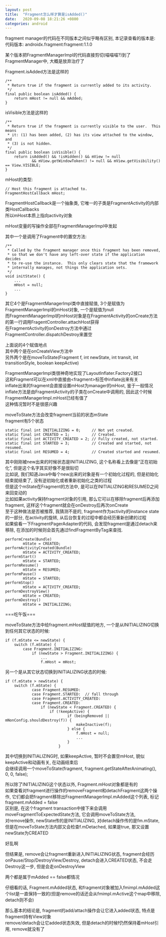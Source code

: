 ```yaml
---
layout: post
title:  "Fragment怎么样才算是isAdded()"
date:   2020-09-08 18:21:26 +0800
categories: android
---
```


fragment manager的代码在不同版本之间似乎略有区别, 本记录查看的版本是:  
代码版本: androidx.fragment:fragment:1.1.0

某个版本把FragmentManagerImpl的代码直接剪切(喵喵喵?)到了FragmentManager中, 大概是放弃治疗了

Fragment.isAdded方法是这样的

    /**
     * Return true if the fragment is currently added to its activity.
     */
    final public boolean isAdded() {
        return mHost != null && mAdded;
    }

isVisible方法是这样的  

    /**
     * Return true if the fragment is currently visible to the user.  This means
     * it: (1) has been added, (2) has its view attached to the window, and
     * (3) is not hidden.
     */
    final public boolean isVisible() {
        return isAdded() && !isHidden() && mView != null
                && mView.getWindowToken() != null && mView.getVisibility() == View.VISIBLE;
    }

mHost的类型:

    // Host this fragment is attached to.
    FragmentHostCallback mHost;

FragmentHostCallback是一个抽象类, 它唯一的子类是FragmentActivity的内部类HostCallbacks  
所以mHost本质上指向activity对象

mHost变量的写操作全部在FragmentManagerImpl中发起

其中一个是调用了Fragment中的置空方法:

    /**
     * Called by the fragment manager once this fragment has been removed,
     * so that we don't have any left-over state if the application decides
     * to re-use the instance.  This only clears state that the framework
     * internally manages, not things the application sets.
     */
    void initState() {
        ...
        mHost = null;
        ...
    }

其它4个是FragmentManagerImpl类中直接赋值, 3个是赋值为FragmentManagerImpl的mHost对象, 一个是赋值为null  
而FragmentManagerImpl的mHost对象是在FragmentActivity的onCreate方法的第一行调用FragentController.attachHost获得  
在FragmentActivity的onDestroy方法中通过FragmentController.dispatchDestroy来置空

上面说的4个赋值地点  
其中两个是在onCreateView方法中  
另外两个是在moveToState(Fragment f, int newState, int transit, int transitionStyle, boolean keepActive)

FragmentManagerImpl类很神奇地实现了LayoutInflater.Factory2接口  
这和Fragment可以在xml中直接由&lt;fragment&gt;标签中inflate出来有关  
inflate出来的fragment会直接设置mHost为manager的mHost, 鉴于一般情况inflate方法是由FragmentActivity的子类在onCreate中调用的, 因此这个时候FragmentManagerImpl.mHost已经有值了  
这种情况暂时不是很感兴趣

moveToState方法会改变fragment当前的状态mState  
fragment有5个状态

    static final int INITIALIZING = 0;     // Not yet created.
    static final int CREATED = 1;          // Created.
    static final int ACTIVITY_CREATED = 2; // Fully created, not started.
    static final int STARTED = 3;          // Created and started, not resumed.
    static final int RESUMED = 4;          // Created started and resumed.

其中刚刚被new出来的时候状态是INITIALIZING, 这个名称看上去像是“正在初始化”, 但是这个名字其实好像不是很贴切  
比如说, 我们知道Java中每个new出来的对象是有一个初始化过程的, 但是初始化结束就结束了, 没有逆初始化或者重新初始化之类的过程  
但是这个mState在Fragment的方法中, 是可以在INITIALIZING和RESUMED之间来回变动的  
比如如果activity保持fragment对象的引用, 那么它可以在移除fragment后再添加fragment, 这样这个fragment就会在onDestroy后再次onCreate  
至于这种做法是否被推荐, 我猜测不是的, fragment作为activity的instance state的一部分, 在activity的旋转, 从后台恢复的过程中都会经历重新创建的过程  
如果偷看一下FragmentPagerAdapter的代码, 会发现fragment是通过detach来移除,  在添加的时候则会首先通过findFragmentByTag来查找. 

    performCreate(Bundle)
            mState = CREATED;
    performActivityCreated(Bundle)
            mState = ACTIVITY_CREATED;
    performStart()
            mState = STARTED;
    performResume()
            mState = RESUMED;
    performPause()
            mState = STARTED;
    performStop()
            mState = ACTIVITY_CREATED;
    performDestroyView()
            mState = CREATED;
    performDestroy()
            mState = INITIALIZING;


===吃午饭===

moveToState方法中给fragment.mHost赋值的地方, 一个是从INITIALIZING切换到任何其它状态的时候:

    if (f.mState <= newState) {
        switch (f.mState) {
            case Fragment.INITIALIZING:
                if (newState > Fragment.INITIALIZING) {
                    ...
                    f.mHost = mHost;

另一个是从其它状态切换到INITIALIZING状态的时候: 

    if (f.mState > newState) {
        switch (f.mState) {
                case Fragment.RESUMED:
                case Fragment.STARTED:  // fall through
                case Fragment.ACTIVITY_CREATED:
                case Fragment.CREATED:
                    if (newState < Fragment.CREATED) {
                        if (!keepActive) {
                                if (beingRemoved || mNonConfig.shouldDestroy(f)) {
                                    makeInactive(f);
                                } else {
                                    f.mHost = null;
                                    ...
                                }
                            }

其中切换到INITIALIZING时, 如果keepActive, 暂时不会置空mHost, 貌似keepActive和动画有关, 在动画结束后  
会继续调用一个moveToState(fragment, fragment.getStateAfterAnimating(), 0, 0, false);

所以除了INITIALIZING这个状态以外, Fragment.mHost对象都是有的  
如果查看对fragment进行操作的removeFragment和detachFragment这两个操作, 它们都会把fragment移除出FragmentManagerImpl.mAdded这个列表, 标记fragment.mAdded = false  
区别是, 在这个fragment transaction中接下来会调用moveFragmentToExpectedState方法, 它会调用moveToState方法,   
对remove操作, newState传的是INITIALIZING, 对detach操作传的是fm.mState, 但是在moveToState方法内部又会检查f.mDetached, 如果是true, 那又设置newState为CREATED  

好乱啊

但结果是, remove会让fragment重新进入INITIALIZING状态, fragment会经历onPause/Stop/DestroyView/Destroy, detach会进入CREATED状态, 不会走Destroy这一步, 但是会走onDestroyView

两个都是属于mAdded == false都情况

仔细看的话, Fragment.mAdded状态, 和fragment对象被加入fmimpl.mAdded这个list是一直保持一致的(但是remove的话还会从fmimpl.mActive这个map中移除, detach则不会)

那么基本的结论是, fragment的add/attach操作会让它进入added状态, 特点是fragment持有View对象  
remove/detach会让它added状态失效, 但是detach的时候f仍然保持着mHost引用, remove就没有了  